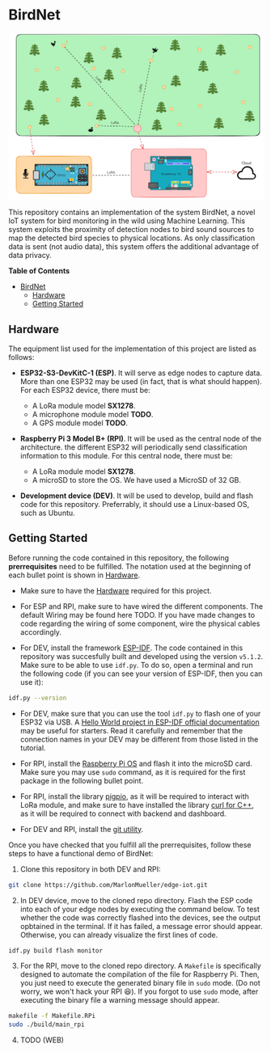 # BirdNet

![Architecture Design](assets/architecture_design.png)


This repository contains an implementation of the system BirdNet, a novel IoT
system for bird monitoring in the wild using Machine Learning. This system 
exploits the proximity of detection nodes to bird sound sources to map the 
detected bird species to  physical locations. As only classification data is 
sent (not audio data), this system offers the additional advantage of data 
privacy. 

__Table of Contents__

- [BirdNet](#birdnet)
  - [Hardware](#hardware)
  - [Getting Started](#getting-started)

## Hardware

The equipment list used for the implementation of this project are 
listed as follows:

- **ESP32-S3-DevKitC-1 (ESP)**. It will serve as edge nodes to capture data. 
More than one ESP32 may be used (in fact, that is what should happen). For each
ESP32 device, there must be:
    - A LoRa module model **SX1278**. 
    - A microphone module model **TODO**.
    - A GPS module model **TODO**.

- **Raspberry Pi 3 Model B+ (RPI)**. It will be used as the central node of the
architecture. the different ESP32 will periodically send classification 
information to this module. For this central node, there must be:
    - A LoRa module model **SX1278**. 
    - A microSD to store the OS. We have used a MicroSD of 32 GB. 

- **Development device (DEV)**. It will be used to develop, build and flash code 
for this repository. Preferrably, it should use a Linux-based OS, such as 
Ubuntu. 

## Getting Started

Before running the code contained in this repository, the following 
__prerrequisites__ need to be fulfilled. The notation used at the beginning of
each bullet point is shown in [Hardware](#hardware).

- Make sure to have the [Hardware](#hardware) required for this project.

- For ESP and RPI, make sure to have wired the different components. The default
Wiring may be found here TODO. If you have made changes to code regarding the wiring 
of some component, wire the physical cables accordingly. 

- For DEV, install the framework 
[ESP-IDF](https://github.com/espressif/esp-idf). The code contained in this 
repository was succesfully built and developed using the version `v5.1.2`. Make 
sure to be able to use `idf.py`. To do so, open a terminal and run the 
following code (if you can see your version of ESP-IDF, then you can use it):
```sh
idf.py --version
``` 

- For DEV, make sure that you can use the tool `idf.py` to flash
one of your ESP32 via USB. A
[Hello World project in ESP-IDF official documentation](https://docs.espressif.com/projects/esp-idf/en/stable/esp32/get-started/windows-setup.html#get-started-windows-first-steps)
may be useful for starters. Read it carefully and remember that the connection
names in your DEV may be different from those listed in the tutorial. 

- For RPI, install the [Raspberry Pi OS](https://www.raspberrypi.com/software/)
and flash it into the microSD card. Make sure you may use `sudo` command, as
it is required for the first package in the following bullet point. 

- For RPI, install the library 
[pigpio](https://abyz.me.uk/rpi/pigpio/), as it will be required to interact 
with LoRa module, and make sure to have installed the library 
[curl for C++](https://raspberry-projects.com/pi/programming-in-c/networking/curl/adding-curl-to-your-project),
as it will be required to connect with backend and dashboard. 

- For DEV and RPI, install the [git utility](https://git-scm.com/downloads). 

Once you have checked that you fulfill all the prerrequisites, follow these
steps to have a functional demo of BirdNet:

1. Clone this repository in both DEV and RPI:

```sh
git clone https://github.com/MarlonMueller/edge-iot.git
```

2. In DEV device, move to the cloned repo directory. Flash the ESP code into
each of your edge nodes by executing the command below. To test whether the
code was correctly flashed into the devices, see the output opbtained in
the terminal. If it has failed, a message error should appear. Otherwise, you
can already visualize the first lines of code. 

```sh
idf.py build flash monitor
```

3. For the RPI, move to the cloned repo directory. A `Makefile` is specifically
designed to automate the compilation of the file for Raspberry Pi. Then,
you just need to execute the generated binary file in `sudo` mode. (Do not
worry, we won't hack your RPI :laughing:). If you forgot to use `sudo` mode, 
after executing the binary file a warning message should appear. 

```sh
makefile -f Makefile.RPi
sudo ./build/main_rpi
```

4. TODO (WEB)
